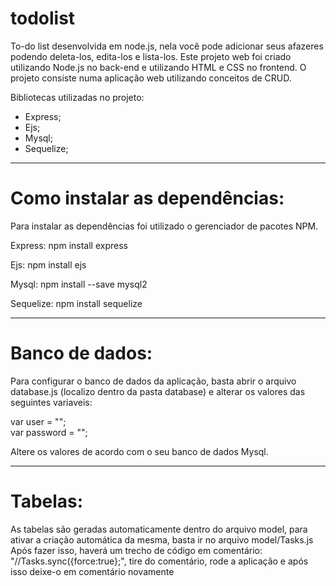 # todolist
To-do list desenvolvida em node.js, nela você pode adicionar seus afazeres podendo deleta-los, edita-los e lista-los.
Este projeto web foi criado utilizando Node.js no back-end e utilizando HTML e CSS no frontend. 
O projeto consiste numa aplicação web utilizando conceitos de CRUD.

Bibliotecas utilizadas no projeto:
- Express;
- Ejs;
- Mysql;
- Sequelize; 

<hr>
<h1>Como instalar as dependências:</h1>
<p>Para instalar as dependências foi utilizado o gerenciador de pacotes NPM.</p>

<p>Express: npm install express</p>

<p>Ejs: npm install ejs</p>

<p>Mysql: npm install --save mysql2</p>

<p>Sequelize: npm install sequelize</p>

<hr>
<h1> Banco de dados:</h1>
<p>Para configurar o banco de dados da aplicação, basta abrir o arquivo database.js (localizo dentro da pasta database) e alterar os valores das seguintes variaveis:</p>
var user = ""; <br>
var password = ""; <br>
<p>Altere os valores de acordo com o seu banco de dados Mysql.</p>
<hr>
<h1>Tabelas:</h1>
<p>As tabelas são geradas automaticamente dentro do arquivo model, para ativar a criação automática da mesma, basta ir no arquivo model/Tasks.js <br> 
Após fazer isso, haverá um trecho de código em comentário: "//Tasks.sync({force:true};", tire do comentário, rode a aplicação e após isso deixe-o em comentário novamente
</p>


